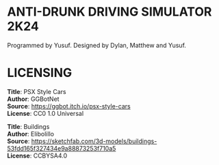 # ANTI-DRUNK DRIVING SIMULATOR 2K24
Programmed by Yusuf. Designed by Dylan, Matthew and Yusuf.

# LICENSING 
**Title**: PSX Style Cars  
**Author**: GGBotNet  
**Source**: https://ggbot.itch.io/psx-style-cars  
**License**: CC0 1.0 Universal
	
**Title**: Buildings  
**Author**: Elibolillo  
**Source**: https://sketchfab.com/3d-models/buildings-53fdd165f327434e9a88873253f710a5  
**License**: CCBYSA4.0




